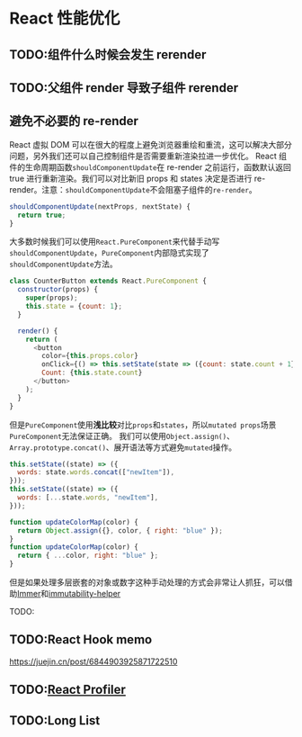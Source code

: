 # React 性能优化

## TODO:组件什么时候会发生 rerender

## TODO:父组件 render 导致子组件 rerender

## 避免不必要的 re-render

React 虚拟 DOM 可以在很大的程度上避免浏览器重绘和重流，这可以解决大部分问题，另外我们还可以自己控制组件是否需要重新渲染拉进一步优化。
React 组件的生命周期函数`shouldComponentUpdate`在 re-render 之前运行，函数默认返回 true 进行重新渲染。我们可以对比新旧 props 和 states 决定是否进行 re-render。注意：`shouldComponentUpdate`不会阻塞子组件的`re-render`。

```JavaScript
shouldComponentUpdate(nextProps, nextState) {
  return true;
}
```

大多数时候我们可以使用`React.PureComponent`来代替手动写`shouldComponentUpdate`，`PureComponent`内部隐式实现了`shouldComponentUpdate`方法。

```JavaScript
class CounterButton extends React.PureComponent {
  constructor(props) {
    super(props);
    this.state = {count: 1};
  }

  render() {
    return (
      <button
        color={this.props.color}
        onClick={() => this.setState(state => ({count: state.count + 1}))}>
        Count: {this.state.count}
      </button>
    );
  }
}
```

但是`PureComponent`使用**浅比较**对比`props`和`states`，所以`mutated props`场景`PureComponent`无法保证正确。
我们可以使用`Object.assign()`、`Array.prototype.concat()`、展开语法等方式避免`mutated`操作。

```JavaScript
this.setState((state) => ({
  words: state.words.concat(["newItem"]),
}));
this.setState((state) => ({
  words: [...state.words, "newItem"],
}));

function updateColorMap(color) {
  return Object.assign({}, color, { right: "blue" });
}
function updateColorMap(color) {
  return { ...color, right: "blue" };
}
```

但是如果处理多层嵌套的对象或数字这种手动处理的方式会非常让人抓狂，可以借助[Immer](https://github.com/immerjs/immer)和[immutability-helper](https://github.com/kolodny/immutability-helper)

TODO:

## TODO:React Hook memo

https://juejin.cn/post/6844903925871722510

## TODO:[React Profiler](https://reactjs.org/blog/2018/09/10/introducing-the-react-profiler.html)

## TODO:Long List
